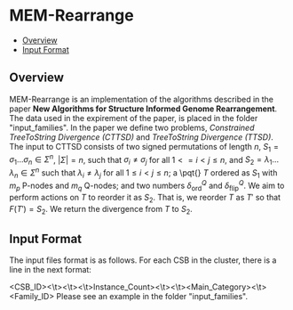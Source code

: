# MEM-Rearrange
<!-- (-   [Overview](#overview) -->
-   [Overview](#overview)
-   [Input Format](#if)
<!--
<a name='overview'>Overview</a>
--------

-->
<a name='overview'>Overview</a>
--------
MEM-Rearrange is an implementation of the algorithms described in the paper **New Algorithms for Structure Informed Genome
Rearrangement**.
The data used in the expirement of the paper, is placed in the folder "input_families".
In the paper we define two problems, *Constrained TreeToString Divergence (CTTSD)* and *TreeToString Divergence (TTSD)*.
The input to CTTSD consists of two signed permutations of length $n$, $S_1=\sigma_1 \dotso \sigma_n \in \Sigma^n$, $|\Sigma|=n$, such that $\sigma_i \neq \sigma_j$ for all $1 <= i<j \leq n$, and $S_2=\lambda_1 \dotso \lambda_n \in \Sigma^n$ such that $\lambda_i \neq \lambda_j$ for all $1 \leq i<j \leq n$; a \pqt{} $T$ ordered as $S_1$ with $m_p$ P-nodes and $m_q$ Q-nodes; and two numbers $\delta^Q_{\mathsf{ord}}$ and $\delta^Q_{\mathsf{flip}}$. We aim to perform actions on $T$ to reorder it as $S_2$. That is, we reorder $T$ as $T'$ so that $F(T')=S_2$. We return the divergence from $T$ to $S_2$.


<a name='if'>Input Format</a>
--------
The input files format is as follows.
For each CSB in the cluster, there is a line in the next format:

<CSB_ID><\t><Length><\t><Score><\t>Instance_Count><\t><CSB><\t><Main_Category><\t><Family_ID>
Please see an example in the folder "input_families".


